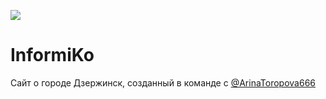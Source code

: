 ![](https://img.shields.io/github/license/Yourun-Proger/Informiko)
# InformiKo
Сайт о городе Дзержинск, созданный в команде c [@ArinaToropova666](https://github.com/ArinaToropova666)
